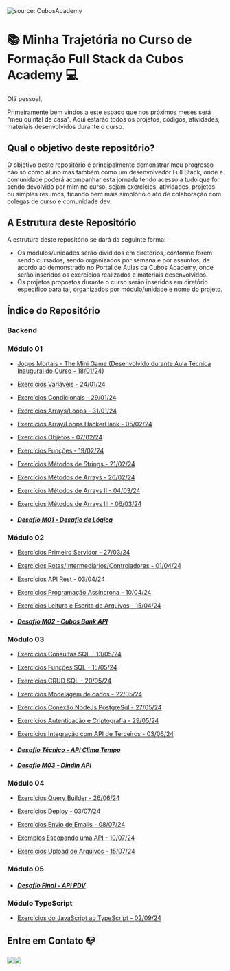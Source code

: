<img src="https://i.imgur.com/qHOTL81.png" title="source: CubosAcademy" />

# :books: ​Minha Trajetória no Curso de Formação Full Stack da Cubos Academy 💻​

Olá pessoal, 

Primeiramente bem vindos a este espaço que nos próximos meses será "meu quintal de casa". Aqui estarão todos os projetos, códigos, atividades, materiais desenvolvidos durante o curso.



## Qual o objetivo deste repositório?

O objetivo deste repositório é principalmente demonstrar meu progresso não só como aluno mas também como um desenvolvedor Full Stack, onde a comunidade poderá acompanhar esta jornada tendo acesso a tudo que for sendo devolvido por mim no curso, sejam exercícios, atividades, projetos ou simples resumos, ficando bem mais simplório o ato de colaboração com colegas de curso e comunidade dev.



## A Estrutura deste Repositório

A estrutura deste repositório se dará da seguinte forma:

- Os módulos/unidades serão divididos em diretórios, conforme forem sendo cursados, sendo organizados por semana e por assuntos, de acordo ao demonstrado no Portal de Aulas da Cubos Academy, onde serão inseridos os exercícios realizados e materiais desenvolvidos.
- Os projetos propostos durante o curso serão inseridos em diretório específico para tal, organizados por módulo/unidade e nome do projeto.



## Índice do Repositório

### Backend
### Módulo 01

- [Jogos Mortais - The Mini Game (Desenvolvido durante Aula Técnica Inaugural do Curso - 18/01/24)](https://github.com/peucabral85/curso-fullStackT16-cubosAcademy/tree/main/Backend/modulo01/semana01/18_01-AulaTecnInaugural/Mini_Game_Jogos_Mortais)

- [Exercícios Variáveis - 24/01/24](https://github.com/peucabral85/curso-fullStackT16-cubosAcademy/tree/main/Backend/modulo01/semana02/24_01-Variaveis/ExerciciosPropostos)

- [Exercícios Condicionais - 29/01/24](https://github.com/peucabral85/curso-fullStackT16-cubosAcademy/tree/main/Backend/modulo01/semana03/29_01-Condicionais/Exercicios%20Propostos)

- [Exercícios Arrays/Loops - 31/01/24](https://github.com/peucabral85/curso-fullStackT16-cubosAcademy/tree/main/Backend/modulo01/semana03/31_01-ArraysLoops/Exercicios%20Propostos)

- [Exercícios Array/Loops HackerHank - 05/02/24](https://github.com/peucabral85/curso-fullStackT16-cubosAcademy/tree/main/Backend/modulo01/semana04/05_02-PraticaArraysLoops/ExerciciosHackerRank)

- [Exercícios Objetos - 07/02/24](https://github.com/peucabral85/curso-fullStackT16-cubosAcademy/tree/main/Backend/modulo01/semana04/07_02-Objetos/Exercicios%20Propostos)

- [Exercícios Funções - 19/02/24](https://github.com/peucabral85/curso-fullStackT16-cubosAcademy/tree/main/Backend/modulo01/semana06/19_02-Fun%C3%A7%C3%B5es/Exercicios%20Propostos)

- [Exercícios Métodos de Strings - 21/02/24](https://github.com/peucabral85/curso-fullStackT16-cubosAcademy/tree/main/Backend/modulo01/semana06/21_02-M%C3%A9todos%20de%20Strings/Exercicios%20Propostos)

- [Exercícios Métodos de Arrays - 26/02/24](https://github.com/peucabral85/curso-fullStackT16-cubosAcademy/tree/main/Backend/modulo01/semana07/26_02-M%C3%A9todos%20de%20Arrays/Exercicios%20Propostos)

- [Exercícios Métodos de Arrays II - 04/03/24](https://github.com/peucabral85/curso-fullStackT16-cubosAcademy/tree/main/Backend/modulo01/semana08/04_03-Metodos%20de%20Arrays%20II/Exercicios%20Propostos)

- [Exercícios Métodos de Arrays III - 06/03/24](https://github.com/peucabral85/curso-fullStackT16-cubosAcademy/tree/main/Backend/modulo01/semana08/06_03-Metodos%20de%20Array%20III/Exercicios%20Propostos)

- #### [*Desafio M01 - Desafio de Lógica*](https://github.com/peucabral85/curso-fullStackT16-cubosAcademy/tree/main/Backend/modulo01/semana09/desafio)

### Módulo 02

- [Exercícios Primeiro Servidor - 27/03/24](https://github.com/peucabral85/curso-fullStackT16-cubosAcademy/tree/main/Backend/modulo02/semana01/27_03-PrimeiroServidor/Exercicios_Propostos)

- [Exercícios Rotas/Intermediários/Controladores - 01/04/24](https://github.com/peucabral85/curso-fullStackT16-cubosAcademy/tree/main/Backend/modulo02/semana02/01_04-Rotas_Inter_Controladores/Exercicios_Propostos)

- [Exercícios API Rest - 03/04/24](https://github.com/peucabral85/curso-fullStackT16-cubosAcademy/tree/main/Backend/modulo02/semana02/03_04-Api_Rest/Exercicios_Propostos)

- [Exercícios Programação Assíncrona - 10/04/24](https://github.com/peucabral85/curso-fullStackT16-cubosAcademy/tree/main/Backend/modulo02/semana03/10_04-Programa%C3%A7%C3%A3o_Ass%C3%ADncrona/Exercicios_Propostos)

- [Exercícios Leitura e Escrita de Arquivos - 15/04/24](https://github.com/peucabral85/curso-fullStackT16-cubosAcademy/tree/main/Backend/modulo02/semana04/15_04-Leitura-e-escrita-em-arquivos/Exercicios_Propostos)

- #### [*Desafio M02 - Cubos Bank API*](https://github.com/peucabral85/api-cubos-bank)

### Módulo 03

- [Exercícios Consultas SQL - 13/05/24](https://github.com/peucabral85/curso-fullStackT16-cubosAcademy/tree/main/Backend/modulo03/semana01/13_05-Consultas_Sql/Exercicios_Propostos/01)

- [Exercícios Funções SQL - 15/05/24](https://github.com/peucabral85/curso-fullStackT16-cubosAcademy/tree/main/Backend/modulo03/semana01/15_05-Funcoes_Postgresql/Exercicios_Propostos/01)

- [Exercícios CRUD SQL - 20/05/24](https://github.com/peucabral85/curso-fullStackT16-cubosAcademy/tree/main/Backend/modulo03/semana02/20_05-Crud_Sql/Exercicios_Propostos/01)

- [Exercícios Modelagem de dados - 22/05/24](https://github.com/peucabral85/curso-fullStackT16-cubosAcademy/tree/main/Backend/modulo03/semana02/22_05-Modelagem_Sql/Exercicios_Propostos/01)

- [Exercícios Conexão NodeJs PostgreSql - 27/05/24](https://github.com/peucabral85/curso-fullStackT16-cubosAcademy/tree/main/Backend/modulo03/semana03/27_05-Conexao_Nodejs_com_Postgresql/Exercicios_Propostos/01)

- [Exercícios Autenticação e Criptografia - 29/05/24](https://github.com/peucabral85/curso-fullStackT16-cubosAcademy/tree/main/Backend/modulo03/semana03/29-05-Autenticacao_e_Cripfografia/Exercicios_Propostos/01)

- [Exercícios Integração com API de Terceiros - 03/06/24](https://github.com/peucabral85/curso-fullStackT16-cubosAcademy/tree/main/Backend/modulo03/semana04/03_06-Integracao_com_API_terceiros/Exercicios_Propostos/01)

- #### [*Desafio Técnico - API Clima Tempo*](https://github.com/peucabral85/curso-fullStackT16-cubosAcademy/tree/main/Backend/modulo03/semana04/04_06-Exercicio_extra/atividade-extra-clima-tempo)

- #### [*Desafio M03 - Dindin API*](https://github.com/peucabral85/api-dindin)

### Módulo 04

- [Exercícios Query Builder - 26/06/24](https://github.com/peucabral85/curso-fullStackT16-cubosAcademy/tree/main/Backend/modulo04/semana01/27_06-Query_Builder/Exercicios_Propostos)

- [Exercícios Deploy - 03/07/24](https://github.com/peucabral85/curso-fullStackT16-cubosAcademy/tree/main/Backend/modulo04/semana02/03_07-Deploy/Exercicios_Propostos)

- [Exercícios Envio de Emails - 08/07/24](https://github.com/peucabral85/curso-fullStackT16-cubosAcademy/tree/main/Backend/modulo04/semana03/08_07-Envio_de_Emails/Exercicios_Propostos)

- [Exemplos Escopando uma API - 10/07/24](https://github.com/peucabral85/curso-fullStackT16-cubosAcademy/tree/main/Backend/modulo04/semana03/10_07-Escopando_uma_API/Exemplos)

- [Exercícios Upload de Arquivos - 15/07/24](https://github.com/peucabral85/curso-fullStackT16-cubosAcademy/tree/main/Backend/modulo04/semana04/15_07-Upload_de_Arquivos/Exercicios_Propostos/01)

### Módulo 05
- #### [*Desafio Final - API PDV*](https://github.com/peucabral85/Pdv-Ansiedade-Code)

### Módulo TypeScript

- [Exercícios do JavaScript ao TypeScript - 02/09/24](https://github.com/peucabral85/curso-fullStackT16-cubosAcademy/tree/main/Backend/TypeScript/semana01/02_09-Do_Javascript_ao_Typescript/Exerc%C3%ADcios_Propostos)

## Entre em Contato 📭

<a href="https://www.linkedin.com/in/periclescabral" target="_blank"><img src="https://img.shields.io/badge/-LinkedIn-%230077B5?style=for-the-badge&logo=linkedin&logoColor=white" target="_blank"></a><a href = "mailto:periclesccabral@gmail.com"><img src="https://img.shields.io/badge/-Gmail-%23333?style=for-the-badge&logo=gmail&logoColor=white" target="_blank"></a>
